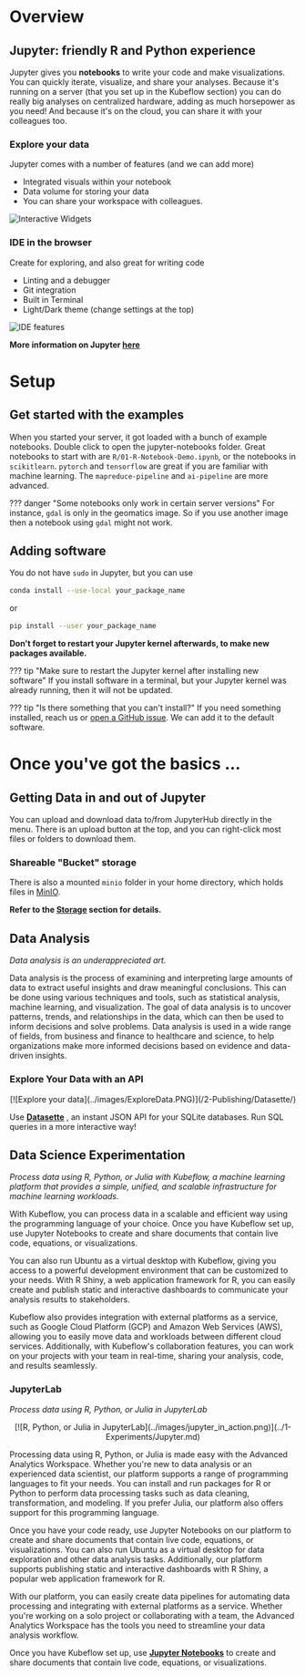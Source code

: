 # Overview

## Jupyter: friendly R and Python experience

Jupyter gives you **notebooks** to write your code and make visualizations. You
can quickly iterate, visualize, and share your analyses. Because it's running on
a server (that you set up in the Kubeflow section) you can do really big
analyses on centralized hardware, adding as much horsepower as you need! And
because it's on the cloud, you can share it with your colleagues too.

### Explore your data

Jupyter comes with a number of features (and we can add more)

- Integrated visuals within your notebook
- Data volume for storing your data
- You can share your workspace with colleagues.

![Interactive Widgets](../images/jupyter_visual.png)

### IDE in the browser

Create for exploring, and also great for writing code

- Linting and a debugger
- Git integration
- Built in Terminal
- Light/Dark theme (change settings at the top)

![IDE features](../images/jupyter_ide.png)

**More information on Jupyter [here](https://jupyter.org)**

# Setup

## Get started with the examples

When you started your server, it got loaded with a bunch of example notebooks.
Double click to open the jupyter-notebooks folder. Great notebooks to start with
are `R/01-R-Notebook-Demo.ipynb`, or the notebooks in `scikitlearn`. `pytorch`
and `tensorflow` are great if you are familiar with machine learning. The
`mapreduce-pipeline` and `ai-pipeline` are more advanced.

<!-- prettier-ignore -->
??? danger "Some notebooks only work in certain server versions"
    For instance, `gdal` is only in the geomatics image. So if you use another
    image then a notebook using `gdal` might not work.

## Adding software

You do not have `sudo` in Jupyter, but you can use

```sh
conda install --use-local your_package_name
```

or

```sh
pip install --user your_package_name
```

**Don't forget to restart your Jupyter kernel afterwards, to make new packages
available.**

<!-- prettier-ignore -->
??? tip "Make sure to restart the Jupyter kernel after installing new software"
    If you install software in a terminal, but your Jupyter kernel was already
    running, then it will not be updated.

<!-- prettier-ignore -->
??? tip "Is there something that you can't install?"
    If you need something installed, reach us or
    [open a GitHub issue](https://github.com/StatCan/aaw-kubeflow-containers). We
    can add it to the default software.

# Once you've got the basics ...

## Getting Data in and out of Jupyter

You can upload and download data to/from JupyterHub directly in the menu. There
is an upload button at the top, and you can right-click most files or folders to
download them.

### Shareable "Bucket" storage

There is also a mounted `minio` folder in your home directory, which holds files
in [MinIO](../Storage.md/#buckets-via-minio).

**Refer to the [Storage](../index.md#storage) section for details.**

## Data Analysis

_Data analysis is an underappreciated art._

Data analysis is the process of examining and interpreting large amounts of data to extract useful insights and draw meaningful conclusions. This can be done using various techniques and tools, such as statistical analysis, machine learning, and visualization. The goal of data analysis is to uncover patterns, trends, and relationships in the data, which can then be used to inform decisions and solve problems. Data analysis is used in a wide range of fields, from business and finance to healthcare and science, to help organizations make more informed decisions based on evidence and data-driven insights.

### Explore Your Data with an API

<center>
[![Explore your data](../images/ExploreData.PNG)](/2-Publishing/Datasette/)
</center>

Use **[Datasette](../2-Publishing/Datasette/)** , an instant JSON API for your SQLite databases. Run SQL queries in a more interactive way!

## Data Science Experimentation

_Process data using R, Python, or Julia with Kubeflow, a machine learning platform that provides a simple, unified, and scalable infrastructure for machine learning workloads._

With Kubeflow, you can process data in a scalable and efficient way using the programming language of your choice. Once you have Kubeflow set up, use Jupyter Notebooks to create and share documents that contain live code, equations, or visualizations.

You can also run Ubuntu as a virtual desktop with Kubeflow, giving you access to a powerful development environment that can be customized to your needs. With R Shiny, a web application framework for R, you can easily create and publish static and interactive dashboards to communicate your analysis results to stakeholders.

Kubeflow also provides integration with external platforms as a service, such as Google Cloud Platform (GCP) and Amazon Web Services (AWS), allowing you to easily move data and workloads between different cloud services. Additionally, with Kubeflow's collaboration features, you can work on your projects with your team in real-time, sharing your analysis, code, and results seamlessly.

### JupyterLab

_Process data using R, Python, or Julia in JupyterLab_

<center>
[![R, Python, or Julia in JupyterLab](../images/jupyter_in_action.png)](../1-Experiments/Jupyter.md)
</center>

Processing data using R, Python, or Julia is made easy with the Advanced Analytics Workspace. Whether you're new to data analysis or an experienced data scientist, our platform supports a range of programming languages to fit your needs. You can install and run packages for R or Python to perform data processing tasks such as data cleaning, transformation, and modeling. If you prefer Julia, our platform also offers support for this programming language.

Once you have your code ready, use Jupyter Notebooks on our platform to create and share documents that contain live code, equations, or visualizations. You can also run Ubuntu as a virtual desktop for data exploration and other data analysis tasks. Additionally, our platform supports publishing static and interactive dashboards with R Shiny, a popular web application framework for R.

With our platform, you can easily create data pipelines for automating data processing and integrating with external platforms as a service. Whether you're working on a solo project or collaborating with a team, the Advanced Analytics Workspace has the tools you need to streamline your data analysis workflow.

Once you have Kubeflow set up, use **[Jupyter Notebooks](../1-Experiments/Jupyter.md)** to create and share documents that contain live code, equations, or visualizations.
